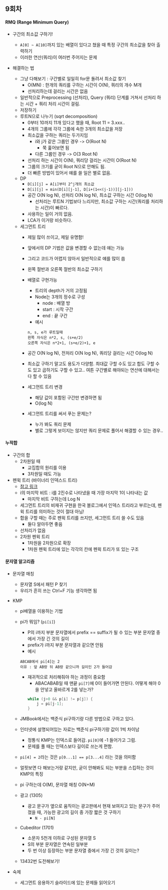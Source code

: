 ## 9회차

#### RMQ (Range Minimum Query)
* 구간의 최소값 구하기!
    * `A[0] ~ A[10]`까지 있는 배열이 있다고 쳤을 때 특정 구간의 최소값을 찾아 출력하기
    * 이러한 연산(쿼리)이 여러번 주어지는 문제

* 해결하는 법
    * 그냥 다해보기 : 구간별로 일일히 for문 돌려서 최소값 찾기
        * O(MN) : 한개의 쿼리를 구하는 시간이 O(N), 쿼리의 개수 M개
        * 선처리하는데 걸리는 시간은 없음
    * 일반적으로 Preprocessing (선처리), Query (쿼리) 단계를 거쳐서 선처리 하는 시간 + 쿼리 처리 시간이 걸림.
    * 저장하기
    * 루트N으로 나누기 (sqrt decomposition)
        * 0부터 10까지 11개 있다고 했을 때, Root 11 = 3.xxx..
        * 4개의 그룹에 각각 그룹에 속한 3개의 최소값을 저장
        * 최소값을 구하는 쿼리는 두가지임
            * i와 j가 같은 그룹인 경우 -> O(Root N)
                * 쭉 훑어보면 됨
            * 다른 그룹인 경우 -> O(3 Root N)
        * 선처리 하는 시간이 O(N), 쿼리당 걸리는 시간이 O(Root N)
        * 그룹의 크기를 굳이 Root N으로 안해도 됨.
        * 더 빠른 방법이 있어서 얘를 쓸 일은 별로 없음.
    * DP
        * `D[i][j] = A[i]부터 2^j개의 최소값`
        * `D[i][j] = min(D[i][j-1], D[i+(1<<(j-1))][j-1]))`
        * 공간 O(N log N), 선처리 O(N log N), 최소값 구하는 시간 O(log N)
            * 선처리는 루트N 기법보다 느리지만, 최소값 구하는 시간(쿼리를 처리하는 시간)이 빠르다.
        * 사용하는 일이 거의 없음.
        * LCA가 이거랑 비슷하다.
    * 세그먼트 트리
        * 제일 많이 쓰이고, 제일 유명함!
        * 앞에서의 DP 기법은 값을 변경할 수 없는데 얘는 가능
        * 그리고 코드가 어렵지 않아서 일반적으로 얘를 많이 씀
        * 왼쪽 절반과 오른쪽 절반의 최소값 구하기
        * 배열로 구현가능
            * 트리의 depth가 거의 고정됨
            * Node는 3개의 정수로 구성
                * node : 배열 방
                * start : 시작 구간
                * end : 끝 구간
            * 예시
            ```
            n, s, e가 루트일때
            왼쪽 자식은 n*2, s, (s+e/2)
            오른쪽 자식은 n*2+1, (s+e/2)+1, e
            ```
        * 공간 O(N log N), 전처리 O(N log N), 쿼리당 걸리는 시간 O(log N)
        * 최소값 구하기 말고도 용도가 다양함. 최대값 구할 수도 있고 합도 구할 수도 있고 곱하기도 구할 수 있고.. 여튼 구간별로 해야되는 연산에 대해서는 다 할 수 있음

        * 세그먼트 트리 변경
            * 해당 값이 포함된 구간만 변경하면 됨
            * O(log N)
        * 세그먼트 트리를 써서 푸는 문제는?
            * 누가 봐도 쿼리 문제
            * 별로 그렇게 보이지는 않지만 쿼리 문제로 풀어서 해결할 수 있는 경우..
#### 누적합
* 구간의 합
    * 2차원일 때
        * 교집합의 원리를 이용
        * 3차원일 때도 가능
* 펜윅 트리 (바이너리 인덱스드 트리)
    * [참고 링크](https://www.acmicpc.net/blog/view/21)
    * i의 마지막 비트 : i를 2진수로 나타냈을 때 가장 마지막 1이 나타내는 값
        * 마지막 비트 구하는데 Log N
    * 세그먼트 트리의 비재귀 구현을 한국 블로그에서 인덱스 트리라고 부르는데, 펜윅 트리를 의미하는 것이 절대 아님!
    * 합을 구할 때는 주로 펜윅 트리를 쓰지만, 세그먼트 트리 쓸 수도 있음
        * 둘다 알아두면 좋음
    * 선처리가 없음
    * 2차원 펜윅 트리
        * 1차원을 2차원으로 확장
        * 1차원 펜윅 트리에 있는 각각의 칸에 펜윅 트리가 또 있는 구조

#### 문자열 알고리즘
* 문자열 매칭
    * 문자열 S에서 패턴 P 찾기
    * 우리가 흔히 쓰는 Ctrl+F 기능 생각하면 됨
    
* KMP
    * pi배열을 이용하는 기법
    * pi가 뭐임? (`pi[i]`)
        * P의 i까지 부분 문자열에서 prefix == suffix가 될 수 있는 부분 문자열 중에서 가장 긴 것의 길이
        * prefix가 i까지 부분 문자열과 같으면 안됨
        * 예시
        ```
        ABCAB에서 pi[4]는 2
        이유 : 앞 AB랑 뒤 AB랑 같으니까 길이인 2가 들어감
        ```
        * 재귀적으로 처리해줘야 하는 과정이 중요함
            * ABACABAB일 때 맨끝 `pi[7]`에 0이 들어가면 안된다. 어떻게 해야 0을 안넣고 올바르게 2를 넣는가?
            ```c++
            while (j>0 && p[i] != p[j]) {
                j = pi[j-1];
            }
            ```
    * JMBook에서는 백준식 pi구하기랑 다른 방법으로 구하고 있다.
    * 인터넷에 설명되어있는 자료는 백준식 pi구하기랑 값이 1씩 차이남
        * 정통식 KMP는 인덱스로 들어감. `pi[0]`에 -1 들어가고 그럼.
        * 문제를 풀 때는 인덱스보다 길이로 쓰는게 편함.
    * `pi[4] = 2`라는 것은 `p[0...1] == p[3...4]` 라는 것을 의미함
    * 얼핏보면 다 해보는거랑 같지만, 굳이 안해봐도 되는 부분을 스킵하는 것이 KMP의 특징
    * pi 구하는데 O(M), 문자열 매칭 O(N+M)

    * 광고 (1305)
        * 광고 문구가 옆으로 움직이는 광고판에서 현재 보여지고 있는 문구가 주어졌을 때, 가능한 광고의 길이 중 가장 짧은 것 구하기
            * `N - pi[N]`
    * Cubeditor (1701)
        * 소문자 5천개 이하로 구성된 문자열 S
        * S의 부분 문자열은 연속된 일부분
        * 두 번 이상 등장하는 부분 문자열 중에서 가장 긴 것의 길이는?
    * 13432번 도전해보기!

* 숙제
    * 세그먼트 응용하기 슬라이드에 있는 문제들 읽어오기